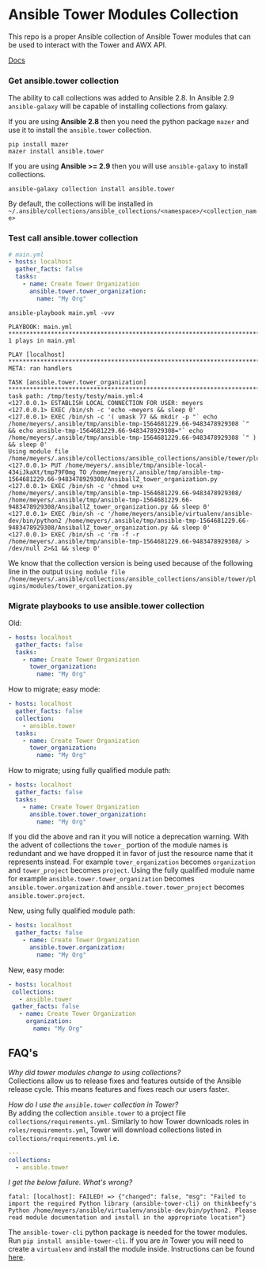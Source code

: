 # Ansible Tower Modules Collection
This repo is a proper Ansible collection of Ansible Tower modules that can be used to interact with the Tower and AWX API.

[Docs](https://docs.ansible.com/ansible/latest/modules/list_of_web_infrastructure_modules.html#ansible-tower)

### Get ansible.tower collection
The ability to call collections was added to Ansible 2.8. In Ansible 2.9 `ansible-galaxy` will be capable of installing collections from galaxy.

If you are using **Ansible 2.8** then you need the python package `mazer` and use it to install the `ansible.tower` collection.

```
pip install mazer
mazer install ansible.tower
```

If you are using **Ansible >= 2.9** then you will use `ansible-galaxy` to install collections.

```
ansible-galaxy collection install ansible.tower
```

By default, the collections will be installed in `~/.ansible/collections/ansible_collections/<namespace>/<collection_name>`

### Test call ansible.tower collection
```yaml
# main.yml
- hosts: localhost
  gather_facts: false
  tasks:
    - name: Create Tower Organization
      ansible.tower.tower_organization:
        name: "My Org"
```

```
ansible-playbook main.yml -vvv
```

```
PLAYBOOK: main.yml ***********************************************************************************************************************************************************************
1 plays in main.yml

PLAY [localhost] *************************************************************************************************************************************************************************
META: ran handlers

TASK [ansible.tower.tower_organization] ***********************************************************************************************************************************
task path: /tmp/testy/testy/main.yml:4
<127.0.0.1> ESTABLISH LOCAL CONNECTION FOR USER: meyers
<127.0.0.1> EXEC /bin/sh -c 'echo ~meyers && sleep 0'
<127.0.0.1> EXEC /bin/sh -c '( umask 77 && mkdir -p "` echo /home/meyers/.ansible/tmp/ansible-tmp-1564681229.66-9483478929308 `" && echo ansible-tmp-1564681229.66-9483478929308="` echo /home/meyers/.ansible/tmp/ansible-tmp-1564681229.66-9483478929308 `" ) && sleep 0'
Using module file /home/meyers/.ansible/collections/ansible_collections/ansible/tower/plugins/modules/tower_organization.py
<127.0.0.1> PUT /home/meyers/.ansible/tmp/ansible-local-434iJkaXt/tmp79F0mg TO /home/meyers/.ansible/tmp/ansible-tmp-1564681229.66-9483478929308/AnsiballZ_tower_organization.py
<127.0.0.1> EXEC /bin/sh -c 'chmod u+x /home/meyers/.ansible/tmp/ansible-tmp-1564681229.66-9483478929308/ /home/meyers/.ansible/tmp/ansible-tmp-1564681229.66-9483478929308/AnsiballZ_tower_organization.py && sleep 0'
<127.0.0.1> EXEC /bin/sh -c '/home/meyers/ansible/virtualenv/ansible-dev/bin/python2 /home/meyers/.ansible/tmp/ansible-tmp-1564681229.66-9483478929308/AnsiballZ_tower_organization.py && sleep 0'
<127.0.0.1> EXEC /bin/sh -c 'rm -f -r /home/meyers/.ansible/tmp/ansible-tmp-1564681229.66-9483478929308/ > /dev/null 2>&1 && sleep 0'

```

We know that the collection version is being used because of the following line in the output `Using module file /home/meyers/.ansible/collections/ansible_collections/ansible/tower/plugins/modules/tower_organization.py`


### Migrate playbooks to use ansible.tower collection

Old:
```yaml
- hosts: localhost
  gather_facts: false
  tasks:
    - name: Create Tower Organization
      tower_organization:
        name: "My Org"
```

How to migrate; easy mode:
```yaml
- hosts: localhost
  gather_facts: false
  collection:
    - ansible.tower
  tasks:
    - name: Create Tower Organization
      tower_organization:
        name: "My Org"
```
 
How to migrate; using fully qualified module path:
```yaml
- hosts: localhost
  gather_facts: false
  tasks:
    - name: Create Tower Organization
      ansible.tower.tower_organization:
        name: "My Org"
```

If you did the above and ran it you will notice a deprecation warning. With the advent of collections the `tower_` portion of the module names is redundant and we have dropped it in favor of just the resource name that it represents instead. For example `tower_organization` becomes `organization` and `tower_project` becomes `project`. Using the fully qualified module name for example `ansible.tower.tower_organization` becomes `ansible.tower.organization` and `ansible.tower.tower_project` becomes `ansible.tower.project`.

New, using fully qualified module path:
```yaml
- hosts: localhost
  gather_facts: false
    - name: Create Tower Organization
      ansible.tower.organization:
        name: "My Org"
 ```
 
 New, easy mode:
 ```yaml
- hosts: localhost
  collections:
    - ansible.tower
  gather_facts: false
    - name: Create Tower Organization
      organization:
        name: "My Org"
 ```
 
## FAQ's
_Why did tower modules change to using collections?_
<br>
Collections allow us to release fixes and features outside of the Ansible release cycle. This means features and fixes reach our users faster.

_How do I use the `ansible.tower` collection in Tower?_
<br>
By adding the collection `ansible.tower` to a project file `collections/requirements.yml`. Similarly to how Tower downloads roles in `roles/requirements.yml`, Tower will download collections listed in `collections/requirements.yml` i.e.

```yaml
---
collections:
  - ansible.tower
```

_I get the below failure. What's wrong?_

`fatal: [localhost]: FAILED! => {"changed": false, "msg": "Failed to import the required Python library (ansible-tower-cli) on thinkbeefy's Python /home/meyers/ansible/virtualenv/ansible-dev/bin/python2. Please read module documentation and install in the appropriate location"}`

The `ansible-tower-cli` python package is needed for the tower modules. Run `pip install ansible-tower-cli`. If you are _in_ Tower you will need to create a `virtualenv` and install the module inside. Instructions can be found [here](https://docs.ansible.com/ansible-tower/latest/html/upgrade-migration-guide/virtualenv.html#using-virtualenv-with-at).

